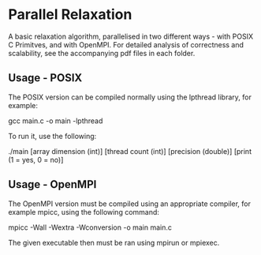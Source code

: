# Parallel Relaxation
A basic relaxation algorithm, parallelised in two different ways - with POSIX C Primitves, and with OpenMPI.
For detailed analysis of correctness and scalability, see the accompanying pdf files in each folder.

## Usage - POSIX

The POSIX version can be compiled normally using the lpthread library, for example:

gcc main.c -o main -lpthread

To run it, use the following:

./main [array dimension (int)] [thread count (int)] [precision (double)] [print (1 = yes, 0 = no)]

## Usage - OpenMPI

The OpenMPI version must be compiled using an appropriate compiler, for example mpicc, using the following command:

mpicc -Wall -Wextra -Wconversion -o main main.c

The given executable then must be ran using mpirun or mpiexec.
